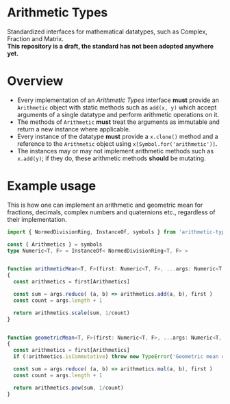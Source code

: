 # Arithmetic Types
Standardized interfaces for mathematical datatypes, such as Complex, Fraction and Matrix.  
**This repository is a draft, the standard has not been adopted anywhere yet.**

# Overview
 * Every implementation of an _Arithmetic Types_ interface **must** provide an `Arithmetic` object with static methods such as `add(x, y)` which accept arguments of a single datatype and perform arithmetic operations on it.
 * The methods of `Arithmetic` **must** treat the arguments as immutable and return a new instance where applicable.
 * Every instance of the datatype **must** provide a `x.clone()` method and a reference to the `Arithmetic` object using `x[Symbol.for('arithmetic')]`.
 * The instances may or may not implement arithmetic methods such as `x.add(y)`; if they do, these arithmetic methods **should** be mutating.

# Example usage
This is how one can implement an arithmetic and geometric mean for fractions, decimals, complex numbers and quaternions etc., regardless of their implementation.
```typescript
import { NormedDivisionRing, InstanceOf, symbols } from 'arithmetic-types'

const { Arithmetics } = symbols
type Numeric<T, F> = InstanceOf< NormedDivisionRing<T, F> >


function arithmeticMean<T, F>(first: Numeric<T, F>, ...args: Numeric<T, F>[])
{
  const arithmetics = first[Arithmetics]

  const sum = args.reduce( (a, b) => arithmetics.add(a, b), first )
  const count = args.length + 1

  return arithmetics.scale(sum, 1/count)
}


function geometricMean<T, F>(first: Numeric<T, F>, ...args: Numeric<T, F>[])
{
  const arithmetics = first[Arithmetics]
  if (!arithmetics.isCommutative) throw new TypeError('Geometric mean of non-commutative numbers is not supported.')

  const sum = args.reduce( (a, b) => arithmetics.mul(a, b), first )
  const count = args.length + 1

  return arithmetics.pow(sum, 1/count)
}
```
